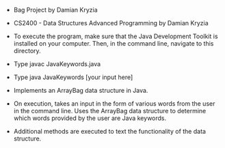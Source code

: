 * Bag Project by Damian Kryzia
* CS2400 - Data Structures Advanced Programming by Damian Kryzia

* To execute the program, make sure that the Java Development Toolkit is installed on your computer. Then, in the command line, navigate to this directory.
* Type javac JavaKeywords.java
* Type java JavaKeywords [your input here]

* Implements an ArrayBag data structure in Java.
* On execution, takes an input in the form of various words from the user in the command line. Uses the ArrayBag data structure to determine which words provided by the user are Java keywords.
* Additional methods are executed to text the functionality of the data structure.
